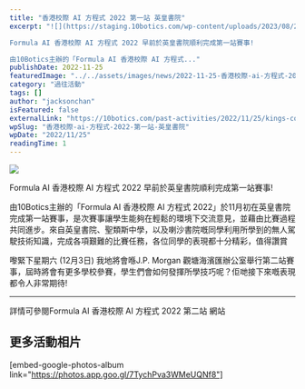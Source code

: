 ```yaml
---
title: "香港校際 AI 方程式 2022 第一站 英皇書院"
excerpt: "![](https://staging.10botics.com/wp-content/uploads/2023/08/2-1024x768.jpg)

Formula AI 香港校際 AI 方程式 2022 早前於英皇書院順利完成第一站賽事!

由10Botics主辦的「Formula AI 香港校際 AI 方程式..."
publishDate: 2022-11-25
featuredImage: "../../assets/images/news/2022-11-25-香港校際-ai-方程式-2022-第一站-英皇書院/image1.jpg"
category: "過往活動"
tags: []
author: "jacksonchan"
isFeatured: false
externalLink: "https://10botics.com/past-activities/2022/11/25/kings-college/"
wpSlug: "香港校際-ai-方程式-2022-第一站-英皇書院"
wpDate: "2022/11/25"
readingTime: 1
---
```


![](https://staging.10botics.com/wp-content/uploads/2023/08/2-1024x768.jpg)

Formula AI 香港校際 AI 方程式 2022 早前於英皇書院順利完成第一站賽事!

由10Botics主辦的「Formula AI 香港校際 AI 方程式 2022」於11月初在英皇書院完成第一站賽事，是次賽事讓學生能夠在輕鬆的環境下交流意見，並藉由比賽過程共同進步。來自英皇書院、聖類斯中學，以及喇沙書院嘅同學利用所學到的無人駕駛技術知識，完成各項艱難的比賽任務，各位同學的表現都十分精彩，值得讚賞

嚟緊下星期六 (12月3日) 我地將會喺J.P. Morgan 觀塘海濱匯辦公室舉行第二站賽事，屆時將會有更多學校參賽，學生們會如何發揮所學技巧呢？佢哋接下來嘅表現都令人非常期待!

----------

詳情可參閱Formula AI 香港校際 AI 方程式 2022 第二站 網站

## 更多活動相片

[embed-google-photos-album link="https://photos.app.goo.gl/7TychPva3WMeUQNf8"]